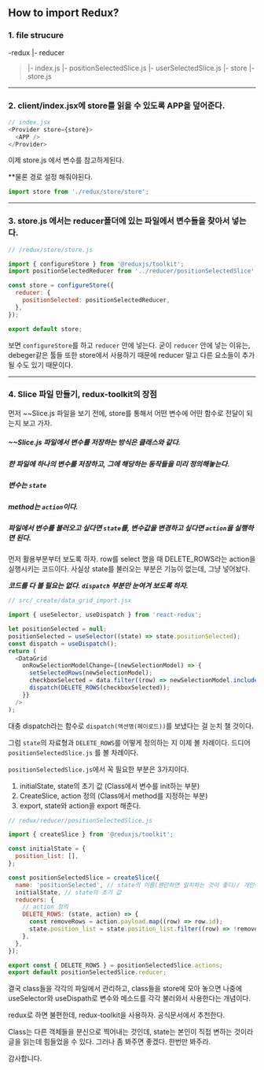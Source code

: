 ## How to import Redux?

### 1. file strucure

-redux
|- reducer

> |- index.js
> |- positionSelectedSlice.js
> |- userSelectedSlice.js
> |- store
> |- store.js

---

### 2. client/index.jsx에 store를 읽을 수 있도록 APP을 덮어준다.

```javascript
// index.jsx
<Provider store={store}>
  <APP />
</Provider>
```

이제 store.js 에서 변수를 참고하게된다.

\*\*물론 경로 설정 해줘야된다.

```javascript
import store from './redux/store/store';
```

---

### 3. store.js 에서는 reducer폴더에 있는 파일에서 변수들을 찾아서 넣는다.

```javascript
// /redux/store/store.js

import { configureStore } from '@reduxjs/toolkit';
import positionSelectedReducer from '../reducer/positionSelectedSlice';

const store = configureStore({
  reducer: {
    positionSelected: positionSelectedReducer,
  },
});

export default store;
```

보면 `configureStore`를 하고 `reducer` 안에 넣는다. 굳이 `reducer` 안에 넣는 이유는, debeger같은 툴들 또한 store에서 사용하기 때문에 reducer 말고 다른 요소들이 추가될 수도 있기 때문이다.

---

### 4. Slice 파일 만들기, redux-toolkit의 장점

먼저 ~~Slice.js 파일을 보기 전에, store를 통해서 어떤 변수에 어떤 함수로 전달이 되는지 보고 가자.

##### ~~Slice.js 파일에서 변수를 저장하는 방식은 클래스와 같다.

##### 한 파일에 하나의 변수를 저장하고, 그에 해당하는 동작들을 미리 정의해놓는다.

##### 변수는 `state`

##### method는 `action`이다.

##### 파일에서 변수를 불러오고 싶다면 `state`를, 변수값을 변경하고 싶다면 `action`을 실행하면 된다.

먼저 활용부분부터 보도록 하자. row를 select 했을 때 DELETE_ROWS라는 action을 실행시키는 코드이다. 사실상 state를 불러오는 부분은 기능이 없는데, 그냥 넣어놨다.

**_코드를 다 볼 필요는 없다. `dispatch` 부분만 눈여겨 보도록 하자._**

```javascript
// src/_create/data_grid_import.jsx

import { useSelector, useDispatch } from 'react-redux';

let positionSelected = null;
positionSelected = useSelector((state) => state.positionSelected);
const dispatch = useDispatch();
return (
  <DataGrid
    onRowSelectionModelChange={(newSelectionModel) => {
      setSelectedRows(newSelectionModel);
      checkboxSelected = data.filter((row) => newSelectionModel.includes(row.id));
      dispatch(DELETE_ROWS(checkboxSelected));
    }}
  />
);
```

대충 dispatch라는 함수로 `dispatch(액션명(페이로드))`를 보냈다는 걸 눈치 챌 것이다.

그럼 `state`의 자료형과 `DELETE_ROWS`를 어떻게 정의하는 지 이제 볼 차례이다.
드디어 `positionSelectedSlice.js` 를 볼 차례이다.

`positionSelectedSlice.js`에서 꼭 필요한 부분은 3가지이다.

1. initialState, state의 초기 값 (Class에서 변수를 init하는 부분)
2. CreateSlice, action 정의 (Class에서 method를 지정하는 부분)
3. export, state와 action을 export 해준다.

```javascript
// redux/reducer/positionSelectedSlice.js

import { createSlice } from '@reduxjs/toolkit';

const initialState = {
  position_list: [],
};

const positionSelectedSlice = createSlice({
  name: 'positionSelected', // state의 이름(웬만하면 일치하는 것이 좋다// 개인생각)
  initialState, // state의 초기 값
  reducers: {
    // action 정의
    DELETE_ROWS: (state, action) => {
      const removeRows = action.payload.map((row) => row.id);
      state.position_list = state.position_list.filter((row) => !removeRows.includes(row.id));
    },
  },
});

export const { DELETE_ROWS } = positionSelectedSlice.actions;
export default positionSelectedSlice.reducer;
```

결국 class들을 각각의 파일에서 관리하고, class들을 store에 모아 놓으면 나중에 useSelector와 useDispath로 변수와 메소드를 각각 불러와서 사용한다는 개념이다.

redux로 하면 불편한데, redux-toolkit을 사용하자. 공식문서에서 추천한다.

Class는 다른 객체들을 분신으로 찍어내는 것인데, state는 본인이 직접 변하는 것이라 글을 읽는데 힘들었을 수 있다. 그러나 좀 봐주면 좋겠다. 한번만 봐주라.

감사합니다.
